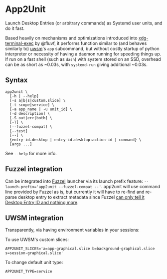 # App2Unit

Launch Desktop Entries (or arbitrary commands) as Systemd user units, and do it
fast.

Based heavily on mechanisms and optimizations introduced into
[xdg-terminal-exec](../xdg-terminal-exec/) by @fluvf, it performs function
similar to (and behaves similarly to) [uwsm](../uwsm)'s `app` subcommand, but
without costly startup of python interpreter or necessity of having a daemon
running for speeding things up. If run on a fast shell (such as `dash`) with
system stored on an SSD, overhead can be as short as ~0.03s, with `systemd-run`
giving additional ~0.03s.

## Syntax

    app2unit \
      [-h | --help]
      [-s a|b|s|custom.slice] \
      [-t scope|service] \
      [-a app_name | -u unit_id] \
      [-d description] \
      [-S out|err|both] \
      [-T] \
      [--fuzzel-compat] \
      [--test]
      [--] \
      {entry-id.desktop | entry-id.desktop:action-id | command} \
      [args ...]

See `--help` for more info.

## Fuzzel integration

Can be integrated into [Fuzzel](https://codeberg.org/dnkl/fuzzel/) launcher via
its launch prefix feature: `--launch-prefix='app2unit --fuzzel-compat --'`.
app2unit will use command line provided by Fuzzel as is, but currently it will
have to re-find and re-parse desktop entry to extract metadata since Fuzzel [can
only tell it Desktop Entry ID and nothing
more](https://codeberg.org/dnkl/fuzzel/issues/292).

## UWSM integration

Transparently, via having environment variables in your sessions:

To use UWSM's custom slices:

    APP2UNIT_SLICES='a=app-graphical.slice b=background-graphical.slice s=session-graphical.slice'

To change default unit type:

    APP2UNIT_TYPE=service
